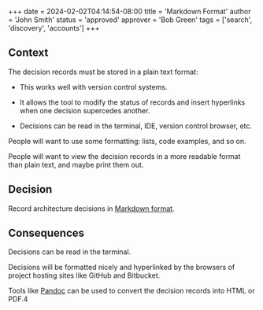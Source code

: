 +++
date = 2024-02-02T04:14:54-08:00
title = 'Markdown Format'
author = 'John Smith'
status = 'approved'
approver = 'Bob Green'
tags = ['search', 'discovery', 'accounts']
+++

## Context

The decision records must be stored in a plain text format:

* This works well with version control systems.

* It allows the tool to modify the status of records and insert
  hyperlinks when one decision supercedes another.

* Decisions can be read in the terminal, IDE, version control
  browser, etc.

People will want to use some formatting: lists, code examples,
and so on.

People will want to view the decision records in a more readable
format than plain text, and maybe print them out.


## Decision

Record architecture decisions in [Markdown format](https://daringfireball.net/projects/markdown/).

## Consequences

Decisions can be read in the terminal.

Decisions will be formatted nicely and hyperlinked by the
browsers of project hosting sites like GitHub and Bitbucket.

Tools like [Pandoc](http://pandoc.org/) can be used to convert
the decision records into HTML or PDF.4 